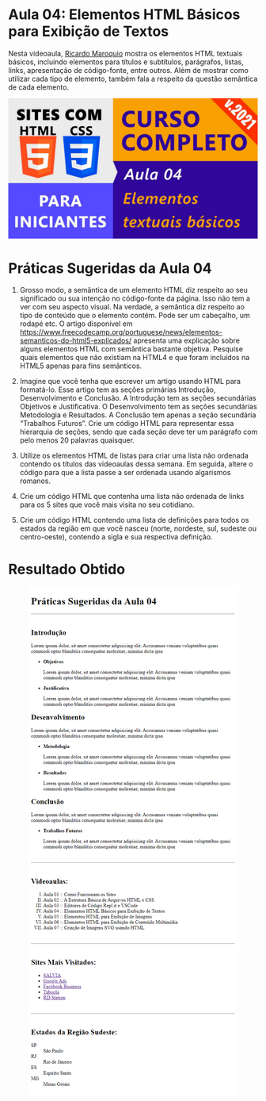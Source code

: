 # Aula 04: Elementos HTML Básicos para Exibição de Textos

Nesta videoaula, [Ricardo Maroquio](https://github.com/maroquio) mostra os elementos HTML textuais básicos, incluindo elementos para títulos e subtítulos, parágrafos, listas, links, apresentação de código-fonte, entre outros. Além de mostrar como utilizar cada tipo de elemento, também fala a respeito da questão semântica de cada elemento.

[![Assistir no YouTube](./img/maxresdefault.jpg)](https://youtu.be/Bk-R_j5JnKg)

# Práticas Sugeridas da Aula 04

1. Grosso modo, a semântica de um elemento HTML diz respeito ao seu significado ou sua intenção no código-fonte da página. Isso não tem a ver com seu aspecto visual. Na verdade, a semântica diz respeito ao tipo de conteúdo que o elemento contém. Pode ser um cabeçalho, um rodapé etc. O artigo disponível em https://www.freecodecamp.org/portuguese/news/elementos-semanticos-do-html5-explicados/ apresenta uma explicação sobre alguns elementos HTML com semântica bastante objetiva. Pesquise quais elementos que não existiam na HTML4 e que foram incluídos na HTML5 apenas para fins semânticos.

2. Imagine que você tenha que escrever um artigo usando HTML para formatá-lo. Esse artigo tem as seções primárias Introdução, Desenvolvimento e Conclusão. A Introdução tem as seções secundárias Objetivos e Justificativa. O Desenvolvimento tem as seções secundárias Metodologia e Resultados. A Conclusão tem apenas a seção secundária “Trabalhos Futuros”. Crie um código HTML para representar essa hierarquia de seções, sendo que cada seção deve ter um parágrafo com pelo menos 20 palavras quaisquer.

3. Utilize os elementos HTML de listas para criar uma lista não ordenada contendo os títulos das videoaulas dessa semana. Em seguida, altere o código para que a lista passe a ser ordenada usando algarismos romanos.

4. Crie um código HTML que contenha uma lista não ordenada de links para os 5 sites que você mais visita no seu cotidiano.

5. Crie um código HTML contendo uma lista de definições para todos os estados da região em que você nasceu (norte, nordeste, sul, sudeste ou centro-oeste), contendo a sigla e sua respectiva definição.

# Resultado Obtido

<center>

![Resultado](./img/result.png)

</center>